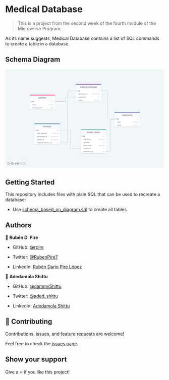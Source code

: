 # Medical Database

> This is a project from the second week of the fourth module of the Microverse Program.

As its name suggests, Medical Database contains a list of SQL commands to create a table in a database.


## Schema Diagram
![](./clinic_diagram.png)

## Getting Started

This repository includes files with plain SQL that can be used to recreate a database:

- Use [schema_based_on_diagram.sql](./schema_based_on_diagram.sql) to create all tables.

## Authors

👤 **Rubén D. Pire**

- GitHub: [@rpire](https://github.com/rpire)

- Twitter: [@RubenPire7](https://twitter.com/RubenPire7)

- LinkedIn: [Rubén Darío Pire López](https://www.linkedin.com/in/ruben-d-pire/)


👤 **Adedamola Shittu**

- GitHub: [@dammyShittu](https://github.com/DammyShittu/)

- Twitter: [@aded_shittu](https://twitter.com/aded_shittu/)

- LinkedIn: [Adedamola Shittu](https://www.linkedin.com/in/adedamolashittu/)

## 🤝 Contributing

Contributions, issues, and feature requests are welcome!

Feel free to check the [issues page](https://github.com/rpire/medical-database/issues).

## Show your support

Give a ⭐️ if you like this project!


